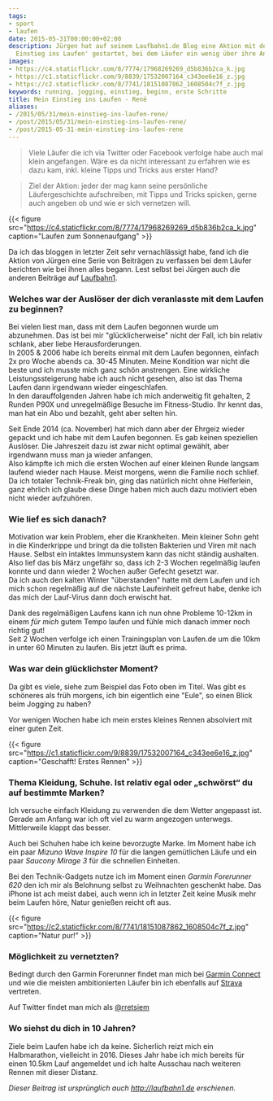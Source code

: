 ```yaml
---
tags:
- sport
- laufen
date: 2015-05-31T00:00:00+02:00
description: Jürgen hat auf seinem Laufbahn1.de Blog eine Aktion mit dem Thema 'Mein
  Einstieg ins Laufen' gestartet, bei dem Läufer ein wenig über ihre Anfänge plaudern.
images:
- https://c4.staticflickr.com/8/7774/17968269269_d5b836b2ca_k.jpg
- https://c1.staticflickr.com/9/8839/17532007164_c343ee6e16_z.jpg
- https://c2.staticflickr.com/8/7741/18151087862_1608504c7f_z.jpg
keywords: running, jogging, einstieg, beginn, erste Schritte
title: Mein Einstieg ins Laufen - René
aliases:
- /2015/05/31/mein-einstieg-ins-laufen-rene/
- /post/2015/05/31/mein-einstieg-ins-laufen-rene/
- /post/2015-05-31-mein-einstieg-ins-laufen-rene
---
```


> Viele Läufer die ich via Twitter oder Facebook verfolge habe auch mal klein angefangen. Wäre es da nicht interessant zu erfahren wie es dazu kam, inkl. kleine Tipps und Tricks aus erster Hand?

> Ziel der Aktion: jeder der mag kann seine persönliche Läufergeschichte aufschreiben, mit Tipps und Tricks spicken, gerne auch angeben ob und wie er sich vernetzen will.

{{< figure src="https://c4.staticflickr.com/8/7774/17968269269_d5b836b2ca_k.jpg" caption="Laufen zum Sonnenaufgang" >}}

Da ich das bloggen in letzter Zeit sehr vernachlässigt habe, fand ich die Aktion von Jürgen eine Serie von Beiträgen zu verfassen bei dem Läufer berichten wie bei ihnen alles begann. Lest selbst bei Jürgen auch die anderen Beiträge auf [Laufbahn1]( http://laufbahn1.de/mein-einstieg-ins-laufen/).

### Welches war der Auslöser der dich veranlasste mit dem Laufen zu beginnen?

Bei vielen liest man, dass mit dem Laufen begonnen wurde um abzunehmen. Das ist bei mir "glücklicherweise" nicht der Fall, ich bin relativ schlank, aber liebe Herausforderungen.  
In 2005 & 2006 habe ich bereits einmal mit dem Laufen begonnen, einfach 2x pro Woche abends ca. 30-45 Minuten. Meine Kondition war nicht die beste und ich musste mich ganz schön anstrengen. Eine wirkliche Leistungssteigerung habe ich auch nicht gesehen, also ist das Thema Laufen dann irgendwann wieder eingeschlafen.  
In den darauffolgenden Jahren habe ich mich anderweitig fit gehalten, 2 Runden P90X und unregelmäßige Besuche im Fitness-Studio. Ihr kennt das, man hat ein Abo und bezahlt, geht aber selten hin.

Seit Ende 2014 (ca. November) hat mich dann aber der Ehrgeiz wieder gepackt und ich habe mit dem Laufen begonnen. Es gab keinen speziellen Auslöser. Die Jahreszeit dazu ist zwar nicht optimal gewählt, aber irgendwann muss man ja wieder anfangen.  
Also kämpfte ich mich die ersten Wochen auf einer kleinen Runde langsam laufend wieder nach Hause. Meist morgens, wenn die Familie noch schlief.  
Da ich totaler Technik-Freak bin, ging das natürlich nicht ohne Helferlein, ganz ehrlich ich glaube diese Dinge haben mich auch dazu motiviert eben nicht wieder aufzuhören.

### Wie lief es sich danach?

Motivation war kein Problem, eher die Krankheiten. Mein kleiner Sohn geht in die Kinderkrippe und bringt da die tollsten Bakterien und Viren mit nach Hause. Selbst ein intaktes Immunsystem kann das nicht ständig aushalten. Also lief das bis März ungefähr so, dass ich 2-3 Wochen regelmäßig laufen konnte und dann wieder 2 Wochen außer Gefecht gesetzt war.  
Da ich auch den kalten Winter "überstanden" hatte mit dem Laufen und ich mich schon regelmäßig auf die nächste Laufeinheit gefreut habe, denke ich das mich der Lauf-Virus dann doch erwischt hat.

Dank des regelmäßigen Laufens kann ich nun ohne Probleme 10-12km in einem _für mich_ gutem Tempo laufen und fühle mich danach immer noch richtig gut!  
Seit 2 Wochen verfolge ich einen Trainingsplan von Laufen.de um die 10km in unter 60 Minuten zu laufen. Bis jetzt läuft es prima.

### Was war dein glücklichster Moment?

Da gibt es viele, siehe zum Beispiel das Foto oben im Titel. Was gibt es schöneres als früh morgens, ich bin eigentlich eine "Eule", so einen Blick beim Jogging zu haben?

Vor wenigen Wochen habe ich mein erstes kleines Rennen absolviert mit einer guten Zeit.

{{< figure src="https://c1.staticflickr.com/9/8839/17532007164_c343ee6e16_z.jpg" caption="Geschafft! Erstes Rennen" >}}


### Thema Kleidung, Schuhe. Ist relativ egal oder „schwörst“ du auf bestimmte Marken?

Ich versuche einfach Kleidung zu verwenden die dem Wetter angepasst ist. Gerade am Anfang war ich oft viel zu warm angezogen unterwegs. Mittlerweile klappt das besser.

Auch bei Schuhen habe ich keine bevorzugte Marke. Im Moment habe ich ein paar _Mizuno Wave Inspire 10_ für die langen gemütlichen Läufe und ein paar _Saucony Mirage 3_ für die schnellen Einheiten.

Bei den Technik-Gadgets nutze ich im Moment einen _Garmin Forerunner 620_ den ich mir als Belohnung selbst zu Weihnachten geschenkt habe. Das iPhone ist ach meist dabei, auch wenn ich in letzter Zeit keine Musik mehr beim Laufen höre, Natur genießen reicht oft aus.

{{< figure src="https://c2.staticflickr.com/8/7741/18151087862_1608504c7f_z.jpg" caption="Natur pur!" >}}

### Möglichkeit zu vernetzten?

Bedingt durch den Garmin Forerunner findet man mich bei [Garmin Connect](https://connect.garmin.com/modern/profile/rretsiem) und wie die meisten ambitionierten Läufer bin ich ebenfalls auf [Strava](https://www.strava.com/athletes/4992303) vertreten.

Auf Twitter findet man mich als [@rretsiem](https://twitter.com/rretsiem)

### Wo siehst du dich in 10 Jahren?

Ziele beim Laufen habe ich da keine. Sicherlich reizt mich ein Halbmarathon, vielleicht in 2016. Dieses Jahr habe ich mich bereits für einen 10.5km Lauf angemeldet und ich halte Ausschau nach weiteren Rennen mit dieser Distanz.



_Dieser Beitrag ist ursprünglich auch http://laufbahn1.de erschienen._
